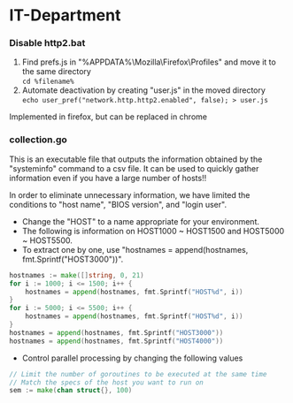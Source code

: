 # IT-Department

### Disable http2.bat
1. Find prefs.js in "%APPDATA%\Mozilla\Firefox\Profiles" and move it to the same directory
   <br>```cd %filename%```
3. Automate deactivation by creating "user.js" in the moved directory
   <br>```echo user_pref("network.http.http2.enabled", false); > user.js```
<p>Implemented in firefox, but can be replaced in chrome

### collection.go
This is an executable file that outputs the information obtained by the "systeminfo" command to a csv file.
It can be used to quickly gather information even if you have a large number of hosts!!

In order to eliminate unnecessary information, we have limited the conditions to "host name", "BIOS version", and "login user".
- Change the "HOST" to a name appropriate for your environment.
- The following is information on HOST1000 ~ HOST1500 and HOST5000 ~ HOST5500.
- To extract one by one, use "hostnames = append(hostnames, fmt.Sprintf("HOST3000"))".
	
```go
hostnames := make([]string, 0, 21)
for i := 1000; i <= 1500; i++ {
	hostnames = append(hostnames, fmt.Sprintf("HOST%d", i))
}
for i := 5000; i <= 5500; i++ {
	hostnames = append(hostnames, fmt.Sprintf("HOST%d", i))
}
hostnames = append(hostnames, fmt.Sprintf("HOST3000"))
hostnames = append(hostnames, fmt.Sprintf("HOST4000"))
```

- Control parallel processing by changing the following values
	
```go
// Limit the number of goroutines to be executed at the same time
// Match the specs of the host you want to run on
sem := make(chan struct{}, 100)
```
